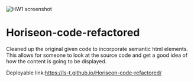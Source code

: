 ![HW1 screenshot](https://user-images.githubusercontent.com/79895233/110885596-24060d80-82b5-11eb-9ba8-cab1e7e76f07.png)
# Horiseon-code-refactored


Cleaned up the original given code to incorporate semantic html elements. This allows for someone to look at the source code and get a good idea of how the content is going to be displayed. 


Deployable link:https://ls-t.github.io/Horiseon-code-refactored/
